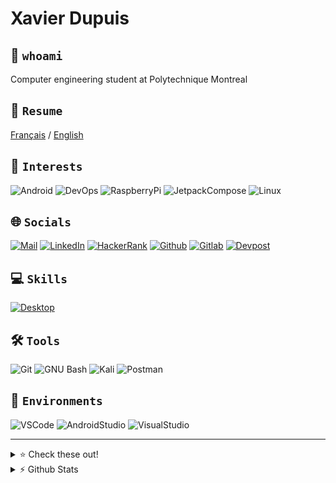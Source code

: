 # Xavier Dupuis
## 🌌 `whoami`
Computer engineering student at Polytechnique Montreal

## 📜 `Resume`
[Français](https://raw.githubusercontent.com/XavierDupuis/XavierDupuis/main/XavierDupuis-FR.pdf) / [English](https://raw.githubusercontent.com/XavierDupuis/XavierDupuis/main/XavierDupuis-EN.pdf)

## 🚀 `Interests`
![Android](https://img.shields.io/badge/Android-3DDC84?style=for-the-badge&logo=android&logoColor=white)
![DevOps](https://img.shields.io/badge/DevOps-0078D7?style=for-the-badge&Color=white)
![RaspberryPi](https://img.shields.io/badge/Raspberry%20Pi-A22846?style=for-the-badge&logo=Raspberry%20Pi&logoColor=white)
![JetpackCompose](https://img.shields.io/badge/JetpackCompose-044059?style=for-the-badge&logo=jetpack&logoColor=#95C93D)
![Linux](https://img.shields.io/badge/Linux-FCC624?style=for-the-badge&logo=linux&logoColor=black)

## 🌐 `Socials`
[![Mail](https://img.shields.io/badge/Mail-003E54?style=for-the-badge&logo=Mailt&logoColor=white)](mailto:dupuis-xavier@outlook.com)
[![LinkedIn](https://img.shields.io/badge/LinkedIn-0077B5?style=for-the-badge&logo=linkedin&logoColor=white)](https://linkedin.com/in/xavier-dupuis)
[![HackerRank](https://img.shields.io/badge/-Hackerrank-2EC866?style=for-the-badge&logo=HackerRank&logoColor=white)](https://www.hackerrank.com/xavier0978)
[![Github](https://img.shields.io/badge/GitHub-100000?style=for-the-badge&logo=github&logoColor=white)](https://github.com/XavierDupuis)
[![Gitlab](https://img.shields.io/badge/GitLab-330F63?style=for-the-badge&logo=gitlab&logoColor=white)](https://gitlab.com/XavierDupuis)
[![Devpost](https://img.shields.io/badge/Devpost-003E54?style=for-the-badge&logo=Devpost&logoColor=white)](https://devpost.com/XavierDupuis)

## 💻 `Skills`
[![Desktop](https://skillicons.dev/icons?i=docker,kotlin,ts,angular,mongodb,java,py,cpp,cs,gitlab,nodejs,js,html,css&perline=7)](https://skillicons.dev)

## 🛠 `Tools`
![Git](https://img.shields.io/badge/GIT-E44C30?style=for-the-badge&logo=git&logoColor=white)
![GNU Bash](https://img.shields.io/badge/GNU%20Bash-4EAA25?style=for-the-badge&logo=GNU%20Bash&logoColor=white)
![Kali](https://img.shields.io/badge/Kali_Linux-557C94?style=for-the-badge&logo=kali-linux&logoColor=white)
![Postman](https://img.shields.io/badge/Postman-FF6C37?style=for-the-badge&logo=Postman&logoColor=white)

## 💾 `Environments`
![VSCode](https://img.shields.io/badge/VSCode-0078D4?style=for-the-badge&logo=visual%20studio%20code&logoColor=white)
![AndroidStudio](https://img.shields.io/badge/Android_Studio-3DDC84?style=for-the-badge&logo=android-studio&logoColor=white)
![VisualStudio](https://img.shields.io/badge/Visual_Studio-5C2D91?style=for-the-badge&logo=visual%20studio&logoColor=white)


-----

<details>
  <summary>⭐ Check these out! </summary>
  
  <a href="https://xavierdupuis.github.io/Wortschatz/">![Wortschatz](https://github-readme-stats.vercel.app/api/pin/?username=XavierDupuis&repo=Wortschatz&theme=blueberry&show_owner=true)</a>
  <a href="https://github.com/XavierDupuis-Polytechnique/BluetoothDetector-INF8405/releases/tag/2.0">![BluetoothDetector](https://github-readme-stats.vercel.app/api/pin/?username=XavierDupuis-Polytechnique&repo=BluetoothDetector-INF8405&theme=blueberry&show_owner=true)</a>
  <a href="https://xavierdupuis-polytechnique.github.io/Hackatown2021/">![SaveMyPlant](https://github-readme-stats.vercel.app/api/pin/?username=XavierDupuis-Polytechnique&repo=Hackatown2021&theme=blueberry&show_owner=true)</a>
  <a href="https://devpost.com/software/findmyfoog">![FindMyFood](https://github-readme-stats.vercel.app/api/pin/?username=XavierDupuis-Polytechnique&repo=Hackatown2022&theme=blueberry&show_owner=true)</a>
</details>
<details>
  <summary>⚡ Github Stats</summary>
  
  <a href="#">![Summary](https://github-profile-summary-cards.vercel.app/api/cards/profile-details?username=XavierDupuis&theme=blueberry)</a>
  <a href="#">![Github stats](https://github-readme-stats.vercel.app/api?username=xavierdupuis&theme=blueberry&count_private=true&hide_border=true&line_height=20)</a>
  <a href="#">![Top Langs](https://github-readme-stats.vercel.app/api/top-langs/?username=xavierdupuis&layout=compact&theme=blueberry&count_private=true&hide_border=true)</a>
</details>
